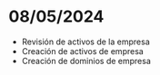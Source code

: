 # 08/05/2024
- Revisión de activos de la empresa
-  Creación de activos de empresa
- Creación de dominios de empresa
